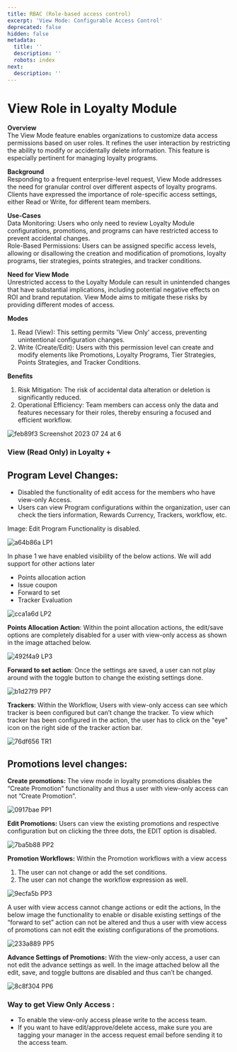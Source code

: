 ```yaml
---
title: RBAC (Role-based access control)
excerpt: 'View Mode: Configurable Access Control'
deprecated: false
hidden: false
metadata:
  title: ''
  description: ''
  robots: index
next:
  description: ''
---
```

# View Role in Loyalty Module

**Overview**\
The View Mode feature enables organizations to customize data access permissions based on user roles. It refines the user interaction by restricting the ability to modify or accidentally delete information. This feature is especially pertinent for managing loyalty programs.

**Background**\
Responding to a frequent enterprise-level request, View Mode addresses the need for granular control over different aspects of loyalty programs. Clients have expressed the importance of role-specific access settings, either Read or Write, for different team members.

**Use-Cases**\
Data Monitoring: Users who only need to review Loyalty Module configurations, promotions, and programs can have restricted access to prevent accidental changes.\
Role-Based Permissions: Users can be assigned specific access levels, allowing or disallowing the creation and modification of promotions, loyalty programs, tier strategies, points strategies, and tracker conditions.

**Need for View Mode**\
Unrestricted access to the Loyalty Module can result in unintended changes that have substantial implications, including potential negative effects on ROI and brand reputation. View Mode aims to mitigate these risks by providing different modes of access.

**Modes**

1. Read (View): This setting permits 'View Only' access, preventing unintentional configuration changes.
2. Write (Create/Edit): Users with this permission level can create and modify elements like Promotions, Loyalty Programs, Tier Strategies, Points Strategies, and Tracker Conditions.

**Benefits**

1. Risk Mitigation: The risk of accidental data alteration or deletion is significantly reduced.
2. Operational Efficiency: Team members can access only the data and features necessary for their roles, thereby ensuring a focused and efficient workflow.

![feb89f3 Screenshot 2023 07 24 at 6](https://files.readme.io/feb89f3-Screenshot_2023-07-24_at_6.45.30_PM.png)

### View (Read Only) in Loyalty +

## **Program Level Changes:**

* Disabled the functionality of edit access for the members who have view-only Access.
* Users can view Program configurations within the organization, user can check the tiers information, Rewards Currency, Trackers, workflow, etc.

Image: Edit Program Functionality is disabled.

![a64b86a LP1](https://files.readme.io/a64b86a-LP1.png)

In phase 1 we have enabled visibility of the below actions. We will add support for other actions later

* Points allocation action
* Issue coupon
* Forward to set
* Tracker Evaluation

![cca1a6d LP2](https://files.readme.io/cca1a6d-LP2.png)

**Points Allocation Action**: Within the point allocation actions, the edit/save options are completely disabled for a user with view-only access as shown in the image attached below. 

![492f4a9 LP3](https://files.readme.io/492f4a9-LP3.png)

**Forward to set action**: Once the settings are saved, a user can not play around with the toggle button to change the existing settings done.

![b1d27f9 PP7](https://files.readme.io/b1d27f9-PP7.png)

**Trackers**: Within the Workflow, Users with view-only access can see which tracker is been configured but can’t change the tracker. To view which tracker has been configured in the action, the user has to click on the "eye" icon on the right side of the tracker action bar.

![76df656 TR1](https://files.readme.io/76df656-TR1.png)

## **Promotions level changes:**

**Create promotions:** The view mode in loyalty promotions disables the “Create Promotion” functionality and thus a user with view-only access can not “Create Promotion”.

![0917bae PP1](https://files.readme.io/0917bae-PP1.png)

**Edit Promotions:** Users can view the existing promotions and respective configuration but on clicking the three dots, the EDIT option is disabled.

![7ba5b88 PP2](https://files.readme.io/7ba5b88-PP2.png)

**Promotion Workflows:** Within the Promotion workflows with a view access 

1. The user can not change or add the set conditions.
2. The user can not change the workflow expression as well.

![9ecfa5b PP3](https://files.readme.io/9ecfa5b-PP3.png)

A user with view access cannot change actions or edit the actions, In the below image the functionality to enable or disable existing settings of the “forward to set” action can not be altered and thus a user with view access of promotions can not edit the existing configurations of the promotions.

![233a889 PP5](https://files.readme.io/233a889-PP5.png)

**Advance Settings of Promotions:** With the view-only access, a user can not edit the advance settings as well. In the image attached below all the edit, save, and toggle buttons are disabled and thus can’t be changed.

![8c8f304 PP6](https://files.readme.io/8c8f304-PP6.png)

### Way to get View Only Access :

* To enable the view-only access please write to the access team.
* If you want to have edit/approve/delete access, make sure you are tagging your manager in the access request email before sending it to the access team.
